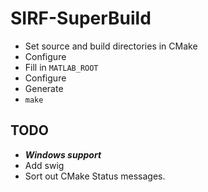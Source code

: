 # SIRF-SuperBuild

- Set source and build directories in CMake
- Configure
- Fill in ```MATLAB_ROOT```
- Configure
- Generate
- ```make```

## TODO

- ***Windows support***
- Add swig
- Sort out CMake Status messages.
